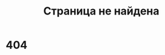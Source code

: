 ﻿---
title: Страница не найдена
main: false
submenu: false
layout: uni
---
<h1 class="uk-heading-xlarge">404</h1>